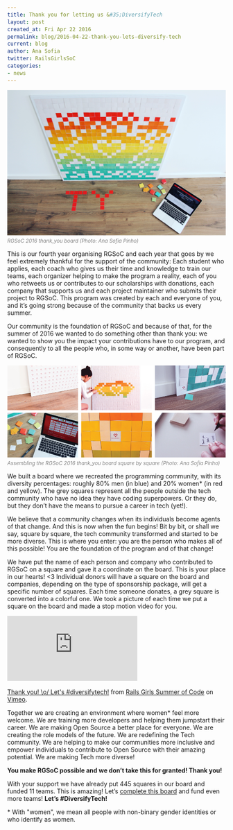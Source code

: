 ```yaml
---
title: Thank you for letting us &#35;DiversifyTech
layout: post
created_at: Fri Apr 22 2016
permalink: blog/2016-04-22-thank-you-lets-diversify-tech
current: blog
author: Ana Sofia
twitter: RailsGirlsSoC
categories:
- news
---
```



![RGSoC 2016 thank_you board](/img/blog/2016/2016-04-22-thank-you-lets-diversify-tech-01.jpg)
<font color="grey"><small><i>RGSoC 2016 thank_you board (Photo: Ana Sofia Pinho)</i></small></font>

This is our fourth year organising RGSoC and each year that goes by we feel extremely thankful for the support of the community: Each student who applies, each coach who gives us their time and knowledge to train our teams, each organizer helping to make the program a reality, each of you  who retweets us or contributes to our scholarships with donations, each company that supports us and each project maintainer who submits their project to RGSoC. This program was created by each and everyone of you, and it’s going strong because of the community that backs us every summer.

Our community is the foundation of RGSoC and because of that, for the summer of 2016 we wanted to do something other than thank you: we wanted to show you the impact your contributions have to our program, and consequently to all the people who, in some way or another, have been part of RGSoC.

![Building the RGSoC 2016 thank_you board](/img/blog/2016/2016-04-22-thank-you-lets-diversify-tech-02.png)
<font color="grey"><small><i>Assembling the RGSoC 2016 thank_you board square by square (Photo: Ana Sofia Pinho)</i></small></font>

We built a board where we recreated the programming community, with its diversity percentages: roughly 80% men (in blue) and 20% women* (in red and yellow). The grey squares represent all the people outside the tech community who have no idea they have coding superpowers. Or they do, but they don’t have the means to pursue a career in tech (yet!).

We believe that a community changes when its individuals become agents of that change. And this is now when the fun begins! Bit by bit, or shall we say, square by square, the tech community transformed and started to be more diverse. This is where you enter: you are the person who makes all of this possible! You are the foundation of the program and of that change!

We have put the name of each person and company who contributed to RGSoC on a square and gave it a coordinate on the board. This is your place in our hearts! <3 Individual donors will have a square on the board and companies, depending on the type of sponsorship package, will get a specific number of squares. Each time someone donates, a grey square is converted into a colorful one. We took a picture of each time we put a square on the board and made a stop motion video for you. 

<div class="videoWrapper">
  <iframe src="https://player.vimeo.com/video/163780646" frameborder="0" webkitallowfullscreen mozallowfullscreen allowfullscreen></iframe>
</div>
<p><a href="https://vimeo.com/163780646">Thank you! \o/ Let&#039;s #diversifytech!</a> from <a href="https://vimeo.com/user51331690">Rails Girls Summer of Code</a> on <a href="https://vimeo.com">Vimeo</a>.</p>

Together we are creating an environment where women* feel more welcome. We are training more developers and helping them jumpstart their career. We are making Open Source a better place for everyone. We are creating the role models of the future. We are redefining the Tech community. We are helping to make  our communities more inclusive and empower individuals to contribute to Open Source with their amazing potential. We are making Tech more diverse!

__You make RGSoC possible and we don’t take this for granted! Thank you!__

With your support we have already put 445 squares in our board and funded 11 teams. This is amazing! Let’s [complete this board](http://railsgirlssummerofcode.org/campaign/) and fund even more teams! 
__Let’s #DiversifyTech!__


&#42; With "women", we mean all people with non-binary gender identities or who identify as women. 



